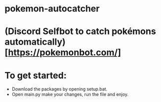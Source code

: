 # pokemon-autocatcher
# (Discord Selfbot to catch pokémons automatically)[https://pokemonbot.com/]
# To get started: 
  - Download the packages by opening setup.bat.
  - Open main.py make your changes, run the file and enjoy.
